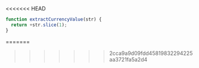 <<<<<<< HEAD
```js run
function extractCurrencyValue(str) {
  return +str.slice(1);
}
```
=======
>>>>>>> 2cca9a9d09fdd45819832294225aa3721fa5a2d4
